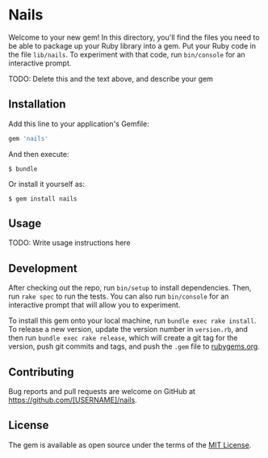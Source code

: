 # Nails

Welcome to your new gem! In this directory, you'll find the files you need to be able to package up your Ruby library into a gem. Put your Ruby code in the file `lib/nails`. To experiment with that code, run `bin/console` for an interactive prompt.

TODO: Delete this and the text above, and describe your gem

## Installation

Add this line to your application's Gemfile:

```ruby
gem 'nails'
```

And then execute:

    $ bundle

Or install it yourself as:

    $ gem install nails

## Usage

TODO: Write usage instructions here

## Development

After checking out the repo, run `bin/setup` to install dependencies. Then, run `rake spec` to run the tests. You can also run `bin/console` for an interactive prompt that will allow you to experiment.

To install this gem onto your local machine, run `bundle exec rake install`. To release a new version, update the version number in `version.rb`, and then run `bundle exec rake release`, which will create a git tag for the version, push git commits and tags, and push the `.gem` file to [rubygems.org](https://rubygems.org).

## Contributing

Bug reports and pull requests are welcome on GitHub at https://github.com/[USERNAME]/nails.


## License

The gem is available as open source under the terms of the [MIT License](http://opensource.org/licenses/MIT).


